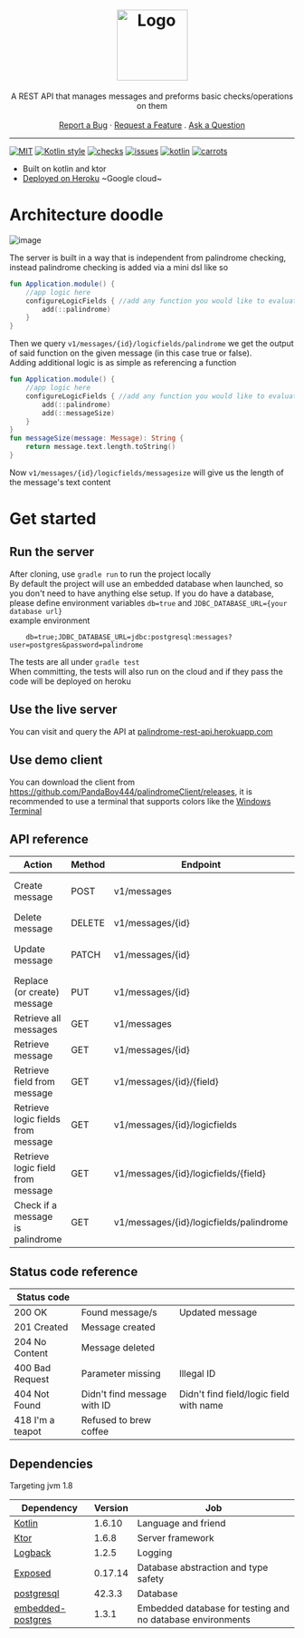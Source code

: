 <h1 align="center">
    <img src="https://user-images.githubusercontent.com/8178413/159716209-0f91e643-2b80-428a-a5f1-c7e8c7aea5d2.svg" alt="Logo" width="125" height="125">
</h1>
<div align="center">
  A REST API that manages messages and preforms basic checks/operations on them
  <br />
  <br />
  <a href="https://github.com/PandaBoy444/palindromeRestApi/issues/new?assignees=&labels=bug">Report a Bug</a>
  ·
  <a href="https://github.com/PandaBoy444/palindromeRestApi/issues/new?assignees=&labels=enhancement">Request a Feature</a>
  .
  <a href="https://github.com/PandaBoy444/palindromeRestApi/discussions">Ask a Question</a>
</div>  

 ---
<!---[![Heroku](https://pyheroku-badge.herokuapp.com/?app=palindrome-rest-api)](https://palindrome-rest-api.herokuapp.com)-->
[![MIT](https://badgen.net/github/license/PandaBoy444/palindromeRestApi)](https://opensource.org/licenses/MIT)
[![Kotlin style](https://badgen.net/badge/code%20style/kotlin-official/f2a)](https://kotlinlang.org/docs/coding-conventions.html)
[![checks](https://badgen.net/github/checks/PandaBoy444/palindromeRestApi)](https://github.com/PandaBoy444/palindromeRestApi/actions)
[![issues](https://badgen.net/github/open-issues/PandaBoy444/palindromeRestApi)](https://github.com/PandaBoy444/palindromeRestApi/issues)
[![kotlin](https://img.shields.io/badge/build%20with-kotlin-purple)](https://kotlinlang.org/)
[![carrots](https://img.shields.io/badge/favorite%20snack-carrots-orange)](https://rr.noordstar.me/bcd3d25d)


- Built on kotlin and ktor
- [Deployed on Heroku](https://palindrome-rest-api.herokuapp.com/) ~Google cloud~
# Architecture doodle
![image](https://user-images.githubusercontent.com/8178413/159892417-4b00d541-44af-4511-b573-3866605bd89c.png)

The server is built in a way that is independent from palindrome checking, instead palindrome checking is added via a mini dsl like so
```kotlin
fun Application.module() {
    //app logic here
    configureLogicFields { //add any function you would like to evaluate as logic field
        add(::palindrome)
    }
}
```
Then we query ``v1/messages/{id}/logicfields/palindrome`` we get the output of said function on the given message (in this case true or false).  
Adding additional logic is as simple as referencing a function
```kotlin
fun Application.module() {
    //app logic here
    configureLogicFields { //add any function you would like to evaluate as logic field
        add(::palindrome)
        add(::messageSize)
    }
}
fun messageSize(message: Message): String {
    return message.text.length.toString()
}
```
Now ``v1/messages/{id}/logicfields/messagesize`` will give us the length of the message's text content
# Get started
## Run the server
After cloning, use `gradle run` to run the project locally  
By default the project will use an embedded database when launched, so you don't need to have anything else setup. If you do have a database, please define environment variables `db=true` and `JDBC_DATABASE_URL={your database url}`   
example environment
```
    db=true;JDBC_DATABASE_URL=jdbc:postgresql:messages?user=postgres&password=palindrome
```  
The tests are all under `gradle test`  
When committing, the tests will also run on the cloud and if they pass the code will be deployed on heroku
## Use the live server
You can visit and query the API at [palindrome-rest-api.herokuapp.com](https://palindrome-rest-api.herokuapp.com)
## Use demo client
You can download the client from https://github.com/PandaBoy444/palindromeClient/releases, it is recommended to use a terminal that supports colors like the [Windows Terminal](https://github.com/microsoft/terminal)
## API reference
| Action                             | Method | Endpoint                                | Arguments                       |
|------------------------------------|--------|-----------------------------------------|---------------------------------|
| Create message                     | POST   | v1/messages                             | text={Text for new message}     |
| Delete message                     | DELETE | v1/messages/{id}                        |                                 |
| Update message                     | PATCH  | v1/messages/{id}                        | text={New text for message}     |
| Replace (or create) message        | PUT    | v1/messages/{id}                        | text={Text for new message}     |
| Retrieve all messages              | GET    | v1/messages                             |                                 |
| Retrieve message                   | GET    | v1/messages/{id}                        |                                 |
| Retrieve field from message        | GET    | v1/messages/{id}/{field}                |                                 |
| Retrieve logic fields from message | GET    | v1/messages/{id}/logicfields            |                                 |
| Retrieve logic field from message  | GET    | v1/messages/{id}/logicfields/{field}    |                                 |
| Check if a message is palindrome   | GET    | v1/messages/{id}/logicfields/palindrome |                                 |
## Status code reference
| Status code      |                             |                                         |
|------------------|-----------------------------|-----------------------------------------|
| 200 OK           | Found message/s             | Updated message                         |
| 201 Created      | Message created             |                                         |
| 204 No Content   | Message deleted             |                                         |
| 400 Bad Request  | Parameter missing           | Illegal ID                              |
| 404 Not Found    | Didn't find message with ID | Didn't find field/logic field with name |
| 418 I'm a teapot | Refused to brew coffee      |                                         |
  
## Dependencies
Targeting jvm 1.8

| Dependency                                                        | Version | Job                                                        |
|-------------------------------------------------------------------|---------|------------------------------------------------------------|
| [Kotlin](https://kotlinlang.org/)                                 | 1.6.10  | Language and friend                                        |
| [Ktor](https://ktor.io/)                                          | 1.6.8   | Server framework                                           |
| [Logback](https://logback.qos.ch/)                                | 1.2.5   | Logging                                                    |
| [Exposed](https://github.com/JetBrains/Exposed)                   | 0.17.14 | Database abstraction and type safety                       |
| [postgresql](https://jdbc.postgresql.org/)                        | 42.3.3  | Database                                                   |
| [embedded-postgres](https://github.com/zonkyio/embedded-postgres) | 1.3.1   | Embedded database for testing and no database environments |

